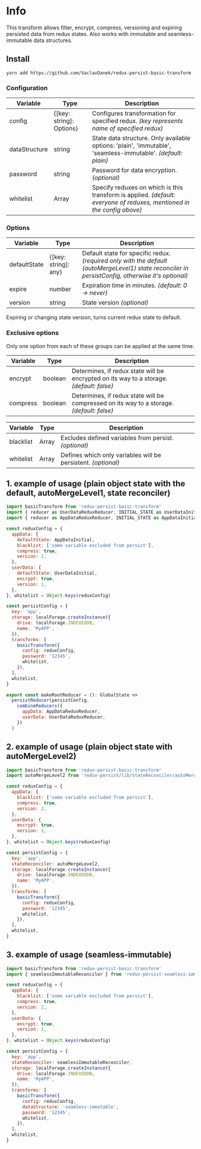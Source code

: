 # Info
This transform allows filter, encrypt, compress, versioning and expiring persisted data from redux states. Also works with immutable and seamless-immutable data structures.

## Install
```git
yarn add https://github.com/VaclavDanek/redux-persist-basic-transform
```

### Configuration
Variable       |   Type    |   Description     
---------------|-----------|-------------------   
config         |   {[key: string]: Options}   | Configures transformation for specified redux. *(key represents name of specified redux)*
dataStructure  |   string          | State data structure. Only available options: 'plain', 'immutable', 'seamless-immutable'. *(default: plain)*
password       |   string          | Password for data encryption. *(optional)*
whitelist      |   Array<string>   | Specify reduxes on which is this transform is applied. *(default: everyone of reduxes, mentioned in the config above)*

### Options
Variable       |   Type    |   Description     
---------------|-----------|-------------------  
defaultState | {[key: string]: any} | Default state for specific redux. *(required only with the default (autoMergeLevel1) state reconciler in persistConfig, otherwise it's optional)*
expire | number | Expiration time in minutes. *(default: 0 -> never)*
version | string | State version *(optional)*

Expiring or changing state version, turns current redux state to default.

### Exclusive options
Only one option from each of these groups can be applied at the same time.

Variable       |   Type    |   Description     
---------------|-----------|-------------------  
encrypt        |  boolean  | Determines, if redux state will be encrypted on its way to a storage. *(default: false)*
compress       |  boolean  | Determines, if redux state will be compressed on its way to a storage. *(default: false)*

Variable       |   Type    |   Description     
---------------|-----------|-------------------  
blacklist      | Array<string> | Excludes defined variables from persist. *(optional)*
whitelist      | Array<string> | Defines which only variables will be persistent. *(optional)*

## 1. example of usage (plain object state with the default, autoMergeLevel1, state reconciler)
```javascript
import basicTransform from 'redux-persist-basic-transform'
import { reducer as UserDataReduxReducer, INITIAL_STATE as UserDataInitial } from '../Redux/UserDataRedux'
import { reducer as AppDataReduxReducer, INITIAL_STATE as AppDataInitial } from '../Redux/AppDataRedux'

const reduxConfig = {
  appData: {
    defaultState: AppDataInitial,
    blacklist: ['some variable excluded from persist'],
    compress: true,
    version: 2,
  },
  userData: {
    defaultState: UserDataInitial,
    encrypt: true,
    version: 1,
  },
}, whitelist = Object.keys(reduxConfig)

const persistConfig = {
  key: 'app',
  storage: localForage.createInstance({
    drive: localForage.INDEXEDDB,
    name: 'MyAPP',
  }),
  transforms: [
    basicTransform({
      config: reduxConfig,
      password: '12345',
      whitelist,
    }),
  ],
  whitelist,
}

export const makeRootReducer = (): GlobalState =>
  persistReducer(persistConfig,
    combineReducers({
      appData: AppDataReduxReducer,
      userData: UserDataReduxReducer,
    })
  )
```

## 2. example of usage (plain object state with autoMergeLevel2)
```javascript
import basicTransform from 'redux-persist-basic-transform'
import autoMergeLevel2 from 'redux-persist/lib/stateReconciler/autoMergeLevel2'

const reduxConfig = {
  appData: {
    blacklist: ['some variable excluded from persist'],
    compress: true,
    version: 2,
  },
  userData: {
    encrypt: true,
    version: 1,
  },
}, whitelist = Object.keys(reduxConfig)

const persistConfig = {
  key: 'app',
  stateReconciler: autoMergeLevel2,
  storage: localForage.createInstance({
    drive: localForage.INDEXEDDB,
    name: 'MyAPP',
  }),
  transforms: [
    basicTransform({
      config: reduxConfig,
      password: '12345',
      whitelist,
    }),
  ],
  whitelist,
}
```

## 3. example of usage (seamless-immutable)
```javascript
import basicTransform from 'redux-persist-basic-transform'
import { seamlessImmutableReconciler } from 'redux-persist-seamless-immutable'

const reduxConfig = {
  appData: {
    blacklist: ['some variable excluded from persist'],
    compress: true,
    version: 2,
  },
  userData: {
    encrypt: true,
    version: 1,
  },
}, whitelist = Object.keys(reduxConfig)

const persistConfig = {
  key: 'app',
  stateReconciler: seamlessImmutableReconciler,
  storage: localForage.createInstance({
    drive: localForage.INDEXEDDB,
    name: 'MyAPP',
  }),
  transforms: [
    basicTransform({
      config: reduxConfig,
      dataStructure: 'seamless-immutable',
      password: '12345',
      whitelist,
    }),
  ],
  whitelist,
}
```

